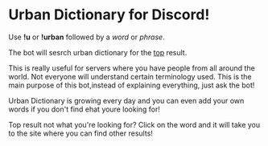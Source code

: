# Urban Dictionary for Discord!


Use **!u** or **!urban** followed by a _word_ or _phrase_. 


The bot will sesrch urban dictionary for the <span style="text-decoration: underline">top</span> result.

This is really useful for servers where you have people from all around the world. Not everyone will understand
certain terminology used. This is the main purpose of this bot,instead of explaining everything, just ask the bot! 

Urban Dictionary is growing every day and you can even add your own words if you don't find ehat youre looking for!

Top result not what you're looking for? Click on the word and it will take you to the site where you can find other results!


